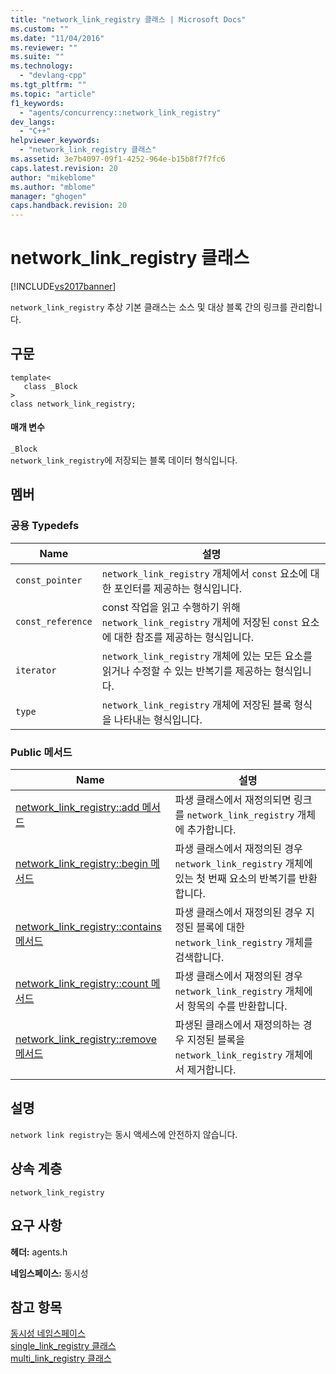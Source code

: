 ```yaml
---
title: "network_link_registry 클래스 | Microsoft Docs"
ms.custom: ""
ms.date: "11/04/2016"
ms.reviewer: ""
ms.suite: ""
ms.technology: 
  - "devlang-cpp"
ms.tgt_pltfrm: ""
ms.topic: "article"
f1_keywords: 
  - "agents/concurrency::network_link_registry"
dev_langs: 
  - "C++"
helpviewer_keywords: 
  - "network_link_registry 클래스"
ms.assetid: 3e7b4097-09f1-4252-964e-b15b8f7f7fc6
caps.latest.revision: 20
author: "mikeblome"
ms.author: "mblome"
manager: "ghogen"
caps.handback.revision: 20
---
```

# network_link_registry 클래스
[!INCLUDE[vs2017banner](../../../assembler/inline/includes/vs2017banner.md)]

`network_link_registry` 추상 기본 클래스는 소스 및 대상 블록 간의 링크를 관리합니다.  
  
## 구문  
  
```  
template<  
   class _Block  
>  
class network_link_registry;  
```  
  
#### 매개 변수  
 `_Block`  
 `network_link_registry`에 저장되는 블록 데이터 형식입니다.  
  
## 멤버  
  
### 공용 Typedefs  
  
|Name|설명|  
|----------|--------|  
|`const_pointer`|`network_link_registry` 개체에서 `const` 요소에 대한 포인터를 제공하는 형식입니다.|  
|`const_reference`|const 작업을 읽고 수행하기 위해 `network_link_registry` 개체에 저장된 `const` 요소에 대한 참조를 제공하는 형식입니다.|  
|`iterator`|`network_link_registry` 개체에 있는 모든 요소를 읽거나 수정할 수 있는 반복기를 제공하는 형식입니다.|  
|`type`|`network_link_registry` 개체에 저장된 블록 형식을 나타내는 형식입니다.|  
  
### Public 메서드  
  
|Name|설명|  
|----------|--------|  
|[network\_link\_registry::add 메서드](../Topic/network_link_registry::add%20Method.md)|파생 클래스에서 재정의되면 링크를 `network_link_registry` 개체에 추가합니다.|  
|[network\_link\_registry::begin 메서드](../Topic/network_link_registry::begin%20Method.md)|파생 클래스에서 재정의된 경우 `network_link_registry` 개체에 있는 첫 번째 요소의 반복기를 반환합니다.|  
|[network\_link\_registry::contains 메서드](../Topic/network_link_registry::contains%20Method.md)|파생 클래스에서 재정의된 경우 지정된 블록에 대한 `network_link_registry` 개체를 검색합니다.|  
|[network\_link\_registry::count 메서드](../Topic/network_link_registry::count%20Method.md)|파생 클래스에서 재정의된 경우 `network_link_registry` 개체에서 항목의 수를 반환합니다.|  
|[network\_link\_registry::remove 메서드](../Topic/network_link_registry::remove%20Method.md)|파생된 클래스에서 재정의하는 경우 지정된 블록을 `network_link_registry` 개체에서 제거합니다.|  
  
## 설명  
 `network link registry`는 동시 액세스에 안전하지 않습니다.  
  
## 상속 계층  
 `network_link_registry`  
  
## 요구 사항  
 **헤더:** agents.h  
  
 **네임스페이스:** 동시성  
  
## 참고 항목  
 [동시성 네임스페이스](../../../parallel/concrt/reference/concurrency-namespace.md)   
 [single\_link\_registry 클래스](../../../parallel/concrt/reference/single-link-registry-class.md)   
 [multi\_link\_registry 클래스](../../../parallel/concrt/reference/multi-link-registry-class.md)
